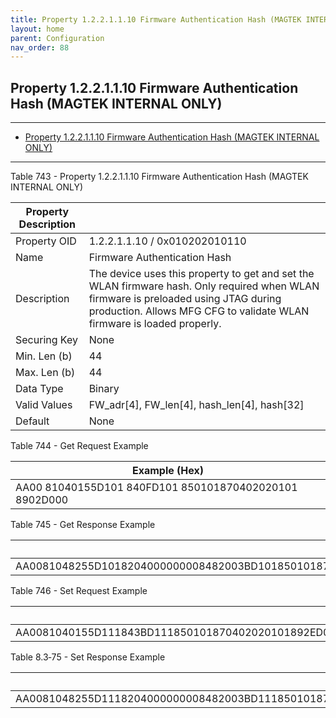 ```yaml
---
title: Property 1.2.2.1.1.10 Firmware Authentication Hash (MAGTEK INTERNAL ONLY)
layout: home
parent: Configuration
nav_order: 88
---
```


## Property 1.2.2.1.1.10 Firmware Authentication Hash (MAGTEK INTERNAL ONLY)

---

- [Property 1.2.2.1.1.10 Firmware Authentication Hash (MAGTEK INTERNAL ONLY)](#property-1221110-firmware-authentication-hash-magtek-internal-only)

---


Table 743 - Property 1.2.2.1.1.10 Firmware Authentication Hash (MAGTEK
INTERNAL ONLY)

| Property Description |  |
|----|----|
| Property OID | 1.2.2.1.1.10 / 0x010202010110 |
| Name | Firmware Authentication Hash |
| Description | The device uses this property to get and set the WLAN firmware hash. Only required when WLAN firmware is preloaded using JTAG during production. Allows MFG CFG to validate WLAN firmware is loaded properly. |
| Securing Key | None |
| Min. Len (b) | 44 |
| Max. Len (b) | 44 |
| Data Type | Binary |
| Valid Values | FW_adr\[4\], FW_len\[4\], hash_len\[4\], hash\[32\] |
| Default | None |

Table 744 - Get Request Example

| Example (Hex)                                          |
|--------------------------------------------------------|
| AA00 81040155D101 840FD101 850101870402020101 8902D000 |

Table 745 - Get Response Example

| Example (Hex) |
|----|
| AA0081048255D1018204000000008482003BD101850101870402020101892ED02C0000C000000F40000000002013160562C59F77F9EAC8EEA603BCC6C7E0DCED13B640C14BF550AB8520FAF758 |

Table 746 - Set Request Example

| Example (Hex) |
|----|
| AA0081040155D111843BD111850101870402020101892ED02C0000C000000F4000000000201F1E1D1C1B1A191817161514131211100F0E0D0C0B0A09080706050403020100 |

Table 8.3‑75 - Set Response Example

| Example (Hex) |
|----|
| AA0081048255D1118204000000008482003BD111850101870402020101892ED02C0000C000000F4000000000201F1E1D1C1B1A191817161514131211100F0E0D0C0B0A09080706050403020100 |

##